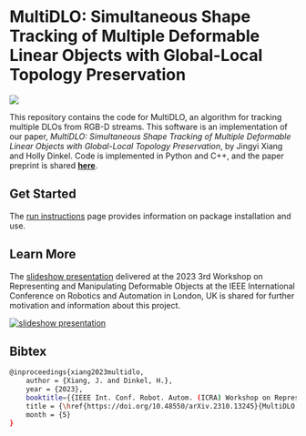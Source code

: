 # MultiDLO: Simultaneous Shape Tracking of Multiple Deformable Linear Objects with Global-Local Topology Preservation

<p>
  <a href="https://github.com/RMDLO/multidlo/actions/workflows/build.yml?query=branch%3Amaster" alt="GitHub Actions">
    <img src="https://img.shields.io/github/actions/workflow/status/RMDLO/multidlo/build.yml?branch=master">
  </a>
</p>

This repository contains the code for MultiDLO, an algorithm for tracking multiple DLOs from RGB-D streams. This software is an implementation of our paper, *MultiDLO: Simultaneous Shape Tracking of Multiple Deformable Linear Objects with Global-Local Topology Preservation*, by Jingyi Xiang and Holly Dinkel. Code is implemented in Python and C++, and the paper preprint is shared [**here**](https://doi.org/10.48550/arXiv.2310.13245). 

## Get Started

The [run instructions](https://github.com/RMDLO/multidlo/blob/master/docs/RUN.md) page provides information on package installation and use.

## Learn More

The [slideshow presentation](https://youtu.be/hfiqwMxitqA) delivered at the 2023 3rd Workshop on Representing and Manipulating Deformable Objects at the IEEE International Conference on Robotics and Automation in London, UK is shared for further motivation and information about this project.

[![slideshow presentation](https://img.youtube.com/vi/hfiqwMxitqA/0.jpg)](https://youtu.be/hfiqwMxitqA)

## Bibtex

```bash
@inproceedings{xiang2023multidlo,
    author = {Xiang, J. and Dinkel, H.},
    year = {2023},
    booktitle={{IEEE Int. Conf. Robot. Autom. (ICRA) Workshop on Representing and Manipulating Deformable Objects}},
    title = {\href{https://doi.org/10.48550/arXiv.2310.13245}{MultiDLO: Simultaneous Shape Tracking of Multiple Deformable Linear Objects with Global-Local Topology Preservation}},
    month = {5}
}
```
